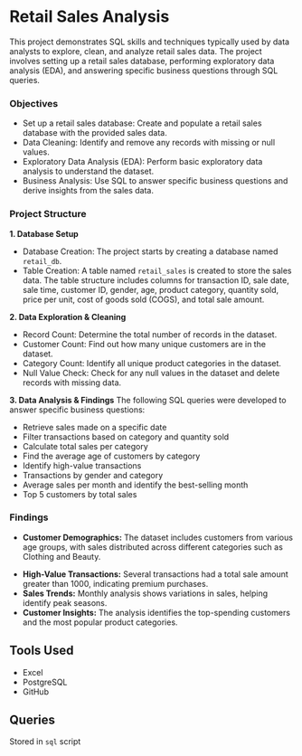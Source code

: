 # Retail Sales Analysis
This project demonstrates SQL skills and techniques typically used by data analysts to explore, clean, and analyze retail sales data. The project involves setting up a retail sales database, performing exploratory data analysis (EDA), and answering specific business questions through SQL queries. 

### Objectives
- Set up a retail sales database: Create and populate a retail sales database with the provided sales data.
- Data Cleaning: Identify and remove any records with missing or null values.
- Exploratory Data Analysis (EDA): Perform basic exploratory data analysis to understand the dataset.
- Business Analysis: Use SQL to answer specific business questions and derive insights from the sales data.

### Project Structure
**1. Database Setup**
- Database Creation: The project starts by creating a database named `retail_db`.
- Table Creation: A table named `retail_sales` is created to store the sales data. The table structure includes columns for transaction ID, sale date, sale time, customer ID, gender, age, product category, quantity sold, price per unit, cost of goods sold (COGS), and total sale amount.

**2. Data Exploration & Cleaning**
- Record Count: Determine the total number of records in the dataset.
- Customer Count: Find out how many unique customers are in the dataset.
- Category Count: Identify all unique product categories in the dataset.
- Null Value Check: Check for any null values in the dataset and delete records with missing data.

**3. Data Analysis & Findings**
The following SQL queries were developed to answer specific business questions:
- Retrieve sales made on a specific date
- Filter transactions based on category and quantity sold
- Calculate total sales per category
- Find the average age of customers by category
- Identify high-value transactions
- Transactions by gender and category
- Average sales per month and identify the best-selling month
- Top 5 customers by total sales

### Findings
- **Customer Demographics:** The dataset includes customers from various age groups, with sales distributed across different categories such as Clothing and Beauty.
* **High-Value Transactions:** Several transactions had a total sale amount greater than 1000, indicating premium purchases.
* **Sales Trends:** Monthly analysis shows variations in sales, helping identify peak seasons.
* **Customer Insights:** The analysis identifies the top-spending customers and the most popular product categories.

## Tools Used
- Excel
- PostgreSQL
- GitHub

## Queries
Stored in `sql` script





